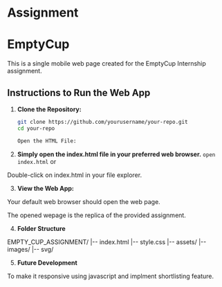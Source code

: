 # Assignment

# EmptyCup

This is a single mobile web page created for the EmptyCup Internship assignment.

## Instructions to Run the Web App

1. **Clone the Repository:**
   ```bash
   git clone https://github.com/yourusername/your-repo.git
   cd your-repo

   Open the HTML File:

2. **Simply open the index.html file in your preferred web browser.**
`
open index.html
`
or

Double-click on index.html in your file explorer.

3. **View the Web App:**

Your default web browser should open the web page.

The opened wepage is the replica of the provided assignment.

4. **Folder Structure**

EMPTY_CUP_ASSIGNMENT/
|-- index.html
|-- style.css
|-- assets/
    |-- images/
    |-- svg/
    

5. **Future Development**

To make it responsive using javascript and implment shortlisting feature.